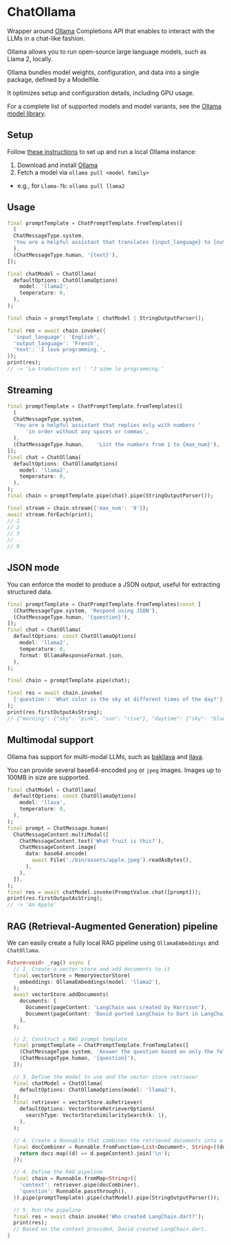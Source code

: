 # ChatOllama

Wrapper around [Ollama](https://ollama.ai) Completions API that enables to interact with the LLMs in a chat-like fashion.

Ollama allows you to run open-source large language models, such as Llama 2, locally.

Ollama bundles model weights, configuration, and data into a single package, defined by a Modelfile.

It optimizes setup and configuration details, including GPU usage.

For a complete list of supported models and model variants, see the [Ollama model library](https://ollama.ai/library).

## Setup

Follow [these instructions](https://github.com/jmorganca/ollama) to set up and run a local Ollama instance:

1. Download and install [Ollama](https://ollama.ai)
2. Fetch a model via `ollama pull <model family>`
  * e.g., for `Llama-7b`: `ollama pull llama2`

## Usage

```dart
final promptTemplate = ChatPromptTemplate.fromTemplates([
  (
  ChatMessageType.system,
  'You are a helpful assistant that translates {input_language} to {output_language}.',
  ),
  (ChatMessageType.human, '{text}'),
]);

final chatModel = ChatOllama(
  defaultOptions: ChatOllamaOptions(
    model: 'llama2',
    temperature: 0,
  ),
);

final chain = promptTemplate | chatModel | StringOutputParser();

final res = await chain.invoke({
  'input_language': 'English',
  'output_language': 'French',
  'text': 'I love programming.',
});
print(res);
// -> 'La traduction est : "J'aime le programming.'
```

## Streaming

```dart
final promptTemplate = ChatPromptTemplate.fromTemplates([
  (
  ChatMessageType.system,
  'You are a helpful assistant that replies only with numbers '
      'in order without any spaces or commas',
  ),
  (ChatMessageType.human,    'List the numbers from 1 to {max_num}'),
]);
final chat = ChatOllama(
  defaultOptions: ChatOllamaOptions(
    model: 'llama2',
    temperature: 0,
  ),
);
final chain = promptTemplate.pipe(chat).pipe(StringOutputParser());

final stream = chain.stream({'max_num': '9'});
await stream.forEach(print);
// 1
// 2
// 3
// ..
// 9
```

## JSON mode

You can enforce the model to produce a JSON output, useful for extracting structured data.

```dart
final promptTemplate = ChatPromptTemplate.fromTemplates(const [
  (ChatMessageType.system, 'Respond using JSON'),
  (ChatMessageType.human, '{question}'),
]);
final chat = ChatOllama(
  defaultOptions: const ChatOllamaOptions(
    model: 'llama2',
    temperature: 0,
    format: OllamaResponseFormat.json,
  ),
);

final chain = promptTemplate.pipe(chat);

final res = await chain.invoke(
  {'question': 'What color is the sky at different times of the day?'},
);
print(res.firstOutputAsString);
// {"morning": {"sky": "pink", "sun": "rise"}, "daytime": {"sky": "blue", "sun": "high"}, "afternoon": ...}
```

## Multimodal support

Ollama has support for multi-modal LLMs, such as [bakllava](https://ollama.ai/library/bakllava) and [llava](https://ollama.ai/library/llava).

You can provide several base64-encoded `png` or `jpeg` images. Images up to 100MB in size are supported.

```dart
final chatModel = ChatOllama(
  defaultOptions: const ChatOllamaOptions(
    model: 'llava',
    temperature: 0,
  ),
);
final prompt = ChatMessage.human(
  ChatMessageContent.multiModal([
    ChatMessageContent.text('What fruit is this?'),
    ChatMessageContent.image(
      data: base64.encode(
        await File('./bin/assets/apple.jpeg').readAsBytes(),
      ),
    ),
  ]),
);
final res = await chatModel.invoke(PromptValue.chat([prompt]));
print(res.firstOutputAsString);
// -> 'An Apple'
```

## RAG (Retrieval-Augmented Generation) pipeline

We can easily create a fully local RAG pipeline using `OllamaEmbeddings` and `ChatOllama`.

```dart
Future<void> _rag() async {
  // 1. Create a vector store and add documents to it
  final vectorStore = MemoryVectorStore(
    embeddings: OllamaEmbeddings(model: 'llama2'),
  );
  await vectorStore.addDocuments(
    documents: [
      Document(pageContent: 'LangChain was created by Harrison'),
      Document(pageContent: 'David ported LangChain to Dart in LangChain.dart'),
    ],
  );

  // 2. Construct a RAG prompt template
  final promptTemplate = ChatPromptTemplate.fromTemplates([
    (ChatMessageType.system, 'Answer the question based on only the following context:\n{context}'),
    (ChatMessageType.human, '{question}'),
  ]);

  // 3. Define the model to use and the vector store retriever
  final chatModel = ChatOllama(
    defaultOptions: ChatOllamaOptions(model: 'llama2'),
  );
  final retriever = vectorStore.asRetriever(
    defaultOptions: VectorStoreRetrieverOptions(
      searchType: VectorStoreSimilaritySearch(k: 1),
    ),
  );

  // 4. Create a Runnable that combines the retrieved documents into a single string
  final docCombiner = Runnable.fromFunction<List<Document>, String>((docs, _) {
    return docs.map((d) => d.pageContent).join('\n');
  });

  // 4. Define the RAG pipeline
  final chain = Runnable.fromMap<String>({
    'context': retriever.pipe(docCombiner),
    'question': Runnable.passthrough(),
  }).pipe(promptTemplate).pipe(chatModel).pipe(StringOutputParser());

  // 5. Run the pipeline
  final res = await chain.invoke('Who created LangChain.dart?');
  print(res);
  // Based on the context provided, David created LangChain.dart.
}
```
